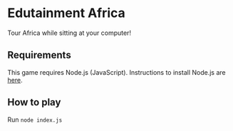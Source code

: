 Edutainment Africa
==================

Tour Africa while sitting at your computer!

## Requirements

This game requires Node.js (JavaScript). Instructions to install Node.js
are [here](https://nodejs.org/en/download/).

## How to play

Run `node index.js`
